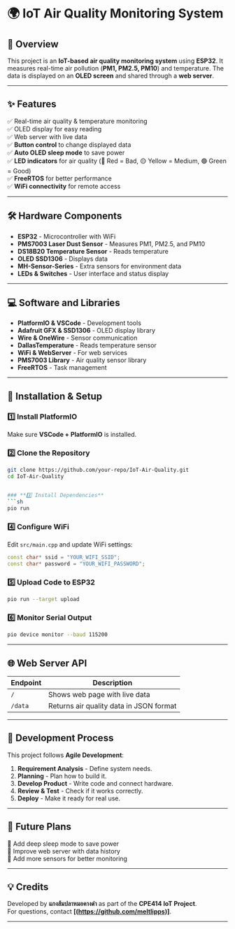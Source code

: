 
# 🌍 IoT Air Quality Monitoring System

## 📌 Overview
This project is an **IoT-based air quality monitoring system** using **ESP32**. It measures real-time air pollution (**PM1, PM2.5, PM10**) and temperature. The data is displayed on an **OLED screen** and shared through a **web server**.

---

## ✨ Features
✅ Real-time air quality & temperature monitoring  
✅ OLED display for easy reading  
✅ Web server with live data  
✅ **Button control** to change displayed data  
✅ **Auto OLED sleep mode** to save power  
✅ **LED indicators** for air quality (🔴 Red = Bad, 🟡 Yellow = Medium, 🟢 Green = Good)  
✅ **FreeRTOS** for better performance  
✅ **WiFi connectivity** for remote access  

---

## 🛠️ Hardware Components
- **ESP32** - Microcontroller with WiFi
- **PMS7003 Laser Dust Sensor** - Measures PM1, PM2.5, and PM10
- **DS18B20 Temperature Sensor** - Reads temperature
- **OLED SSD1306** - Displays data
- **MH-Sensor-Series** - Extra sensors for environment data
- **LEDs & Switches** - User interface and status display

---

## 💻 Software and Libraries
- **PlatformIO & VSCode** - Development tools
- **Adafruit GFX & SSD1306** - OLED display library
- **Wire & OneWire** - Sensor communication
- **DallasTemperature** - Reads temperature sensor
- **WiFi & WebServer** - For web services
- **PMS7003 Library** - Air quality sensor library
- **FreeRTOS** - Task management

---

## 🚀 Installation & Setup
### **1️⃣ Install PlatformIO**
Make sure **VSCode + PlatformIO** is installed.

### **2️⃣ Clone the Repository**
```sh
git clone https://github.com/your-repo/IoT-Air-Quality.git
cd IoT-Air-Quality


### **3️⃣ Install Dependencies**
```sh
pio run
```

### **4️⃣ Configure WiFi**
Edit `src/main.cpp` and update WiFi settings:
```cpp
const char* ssid = "YOUR_WIFI_SSID";
const char* password = "YOUR_WIFI_PASSWORD";
```

### **5️⃣ Upload Code to ESP32**
```sh
pio run --target upload
```

### **6️⃣ Monitor Serial Output**
```sh
pio device monitor --baud 115200
```

---

## 🌐 Web Server API
| Endpoint  | Description |
|-----------|------------|
| `/`       | Shows web page with live data |
| `/data`   | Returns air quality data in JSON format |

---

## 🔄 Development Process
This project follows **Agile Development**:
1. **Requirement Analysis** - Define system needs.
2. **Planning** - Plan how to build it.
3. **Develop Product** - Write code and connect hardware.
4. **Review & Test** - Check if it works correctly.
5. **Deploy** - Make it ready for real use.

---

## 🚧 Future Plans
🔹 Add deep sleep mode to save power  
🔹 Improve web server with data history  
🔹 Add more sensors for better monitoring  

---

## 💡 Credits
Developed by **แกงส้มปลาหมอคางดำ** as part of the **CPE414 IoT Project**.  
For questions, contact **[(https://github.com/meltlipps)]**.  

---

